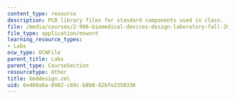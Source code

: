 ```yaml
---
content_type: resource
description: PCB library files for standard components used in class.
file: /media/courses/2-996-biomedical-devices-design-laboratory-fall-2007/6e468a6a8982c69cb8b082bfe2358336_bmddesign.cml
file_type: application/msword
learning_resource_types:
- Labs
ocw_type: OCWFile
parent_title: Labs
parent_type: CourseSection
resourcetype: Other
title: bmddesign.cml
uid: 6e468a6a-8982-c69c-b8b0-82bfe2358336
---
```

